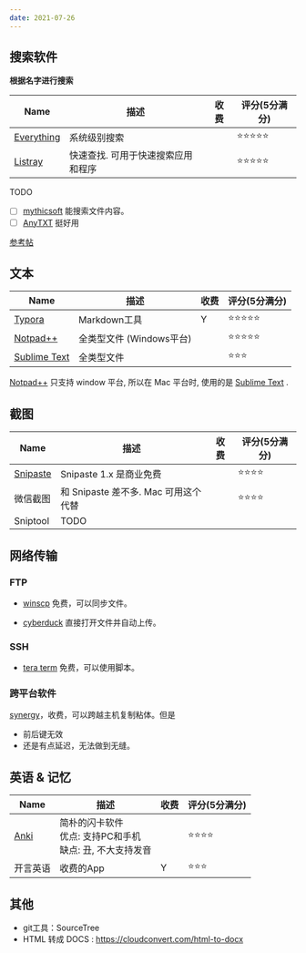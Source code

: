 ```yaml
---
date: 2021-07-26
---
```




## 搜索软件

**根据名字进行搜索**

| Name                                     | 描述                               | 收费 | 评分(5分满分) |
| ---------------------------------------- | ---------------------------------- | ---- | ------------- |
| [Everything](https://www.voidtools.com/) | 系统级别搜索                       |      | ⭐⭐⭐⭐⭐         |
| [Listray](https://www.listary.com/)      | 快速查找. 可用于快速搜索应用和程序 |      | ⭐⭐⭐⭐⭐         |

TODO

- [ ] [mythicsoft](https://www.mythicsoft.com/) 能搜索文件内容。
- [ ] [AnyTXT](https://sourceforge.net/projects/anytxt/) 挺好用

[参考帖](https://www.zhihu.com/question/20237918)



## 文本

| Name                                                 | 描述                     | 收费 | 评分(5分满分) |
| ---------------------------------------------------- | ------------------------ | ---- | ------------- |
| [Typora](https://typora.io/)                         | Markdown工具             | Y    | ⭐⭐⭐⭐⭐         |
| [Notpad++](https://notepad-plus-plus.org/downloads/) | 全类型文件 (Windows平台) |      | ⭐⭐⭐⭐⭐         |
| [Sublime Text](https://www.sublimetext.com/)         | 全类型文件               |      | ⭐⭐⭐           |

[Notpad++](https://notepad-plus-plus.org/downloads/) 只支持 window 平台, 所以在 Mac 平台时, 使用的是 [Sublime Text](https://www.sublimetext.com/) .



## 截图

| Name                                  | 描述                                 | 收费 | 评分(5分满分) |
| ------------------------------------- | ------------------------------------ | ---- | ------------- |
| [Snipaste](https://www.snipaste.com/) | Snipaste 1.x 是商业免费              |      | ⭐⭐⭐⭐          |
| 微信截图                              | 和 Snipaste 差不多. Mac 可用这个代替 |      | ⭐⭐⭐⭐          |
| Sniptool                              | TODO                                 |      |               |



## 网络传输

### FTP

- [winscp](https://winscp.net/eng/download.php) 免费，可以同步文件。

- [cyberduck](https://cyberduck.io/download/) 直接打开文件并自动上传。

### SSH

- [tera term](https://ttssh2.osdn.jp/index.html.en) 免费，可以使用脚本。

### 跨平台软件

[synergy](https://symless.com/synergy)，收费，可以跨越主机复制粘体。但是

- 前后键无效
- 还是有点延迟，无法做到无缝。



## 英语 & 记忆

| Name                              | 描述                                                         | 收费 | 评分(5分满分) |
| --------------------------------- | ------------------------------------------------------------ | ---- | ------------- |
| [Anki](https://apps.ankiweb.net/) | 简朴的闪卡软件  <br />优点: 支持PC和手机<br />缺点: 丑, 不大支持发音 |      | ⭐⭐⭐⭐          |
| 开言英语                          | 收费的App                                                    | Y    | ⭐⭐⭐           |





## 其他

- git工具：SourceTree 
- HTML 转成 DOCS : https://cloudconvert.com/html-to-docx



